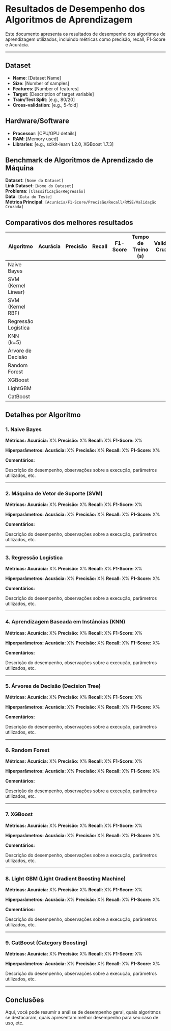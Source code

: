 
# Resultados de Desempenho dos Algoritmos de Aprendizagem

Este documento apresenta os resultados de desempenho dos algoritmos de aprendizagem utilizados, incluindo métricas como precisão, recall, F1-Score e Acurácia.

---

## Dataset
- **Name**: [Dataset Name]
- **Size**: [Number of samples]
- **Features**: [Number of features]
- **Target**: [Description of target variable]
- **Train/Test Split**: [e.g., 80/20]
- **Cross-validation**: [e.g., 5-fold]

## Hardware/Software
- **Processor**: [CPU/GPU details]
- **RAM**: [Memory used]
- **Libraries**: [e.g., scikit-learn 1.2.0, XGBoost 1.7.3]

## Benchmark de Algoritmos de Aprendizado de Máquina

**Dataset**: `[Nome do Dataset]`  
**Link Dataset**: `[Nome do Dataset]`  
**Problema**: `[Classificação/Regressão]`  
**Data**: `[Data do Teste]`  
**Métrica Principal**: `[Acurácia/F1-Score/Precisão/Recall/RMSE/Validação Cruzada]`  

## Comparativos dos melhores resultados

| Algoritmo               | Acurácia | Precisão | Recall  | F1-Score | Tempo de Treino (s) | Validação Cruzada |
|-------------------------|----------|----------|---------|----------|---------------------|-------------|
| Naive Bayes             |          |          |         |          |                     |             |
| SVM (Kernel Linear)     |          |          |         |          |                     |             |
| SVM (Kernel RBF)        |          |          |         |          |                     |             |
| Regressão Logística     |          |          |         |          |                     |             |
| KNN (k=5)               |          |          |         |          |                     |             |
| Árvore de Decisão       |          |          |         |          |                     |             |
| Random Forest           |          |          |         |          |                     |             |
| XGBoost                 |          |          |         |          |                     |             |
| LightGBM                |          |          |         |          |                     |             |
| CatBoost                |          |          |         |          |                     |             |


## Detalhes por Algoritmo

### 1. Naive Bayes
**Métricas:** **Acurácia:** X% **Precisão:** X%  **Recall:** X% **F1-Score:** X%

**Hiperparâmetros:** **Acurácia:** X% **Precisão:** X%  **Recall:** X% **F1-Score:** X%

**Comentários:**

Descrição do desempenho, observações sobre a execução, parâmetros utilizados, etc.

---

### 2. Máquina de Vetor de Suporte (SVM)
**Métricas:** **Acurácia:** X% **Precisão:** X%  **Recall:** X% **F1-Score:** X%

**Hiperparâmetros:** **Acurácia:** X% **Precisão:** X%  **Recall:** X% **F1-Score:** X%

**Comentários:**

Descrição do desempenho, observações sobre a execução, parâmetros utilizados, etc.

---

### 3. Regressão Logística
**Métricas:** **Acurácia:** X% **Precisão:** X%  **Recall:** X% **F1-Score:** X%

**Hiperparâmetros:** **Acurácia:** X% **Precisão:** X%  **Recall:** X% **F1-Score:** X%

**Comentários:**

Descrição do desempenho, observações sobre a execução, parâmetros utilizados, etc.

---

### 4. Aprendizagem Baseada em Instâncias (KNN)
**Métricas:** **Acurácia:** X% **Precisão:** X%  **Recall:** X% **F1-Score:** X%

**Hiperparâmetros:** **Acurácia:** X% **Precisão:** X%  **Recall:** X% **F1-Score:** X%

**Comentários:**

Descrição do desempenho, observações sobre a execução, parâmetros utilizados, etc.

---

### 5. Árvores de Decisão (Decision Tree)
**Métricas:** **Acurácia:** X% **Precisão:** X%  **Recall:** X% **F1-Score:** X%

**Hiperparâmetros:** **Acurácia:** X% **Precisão:** X%  **Recall:** X% **F1-Score:** X%

**Comentários:**

Descrição do desempenho, observações sobre a execução, parâmetros utilizados, etc.

---

### 6. Random Forest
**Métricas:** **Acurácia:** X% **Precisão:** X%  **Recall:** X% **F1-Score:** X%

**Hiperparâmetros:** **Acurácia:** X% **Precisão:** X%  **Recall:** X% **F1-Score:** X%

**Comentários:**

Descrição do desempenho, observações sobre a execução, parâmetros utilizados, etc.

---

### 7. XGBoost
**Métricas:** **Acurácia:** X% **Precisão:** X%  **Recall:** X% **F1-Score:** X%

**Hiperparâmetros:** **Acurácia:** X% **Precisão:** X%  **Recall:** X% **F1-Score:** X%

**Comentários:**

Descrição do desempenho, observações sobre a execução, parâmetros utilizados, etc.

---

### 8. Light GBM (Light Gradient Boosting Machine)
**Métricas:** **Acurácia:** X% **Precisão:** X%  **Recall:** X% **F1-Score:** X%

**Hiperparâmetros:** **Acurácia:** X% **Precisão:** X%  **Recall:** X% **F1-Score:** X%

**Comentários:**

Descrição do desempenho, observações sobre a execução, parâmetros utilizados, etc.

---

### 9. CatBoost (Category Boosting)

**Métricas:** **Acurácia:** X% **Precisão:** X%  **Recall:** X% **F1-Score:** X%

**Hiperparâmetros:** **Acurácia:** X% **Precisão:** X%  **Recall:** X% **F1-Score:** X%

Descrição do desempenho, observações sobre a execução, parâmetros utilizados, etc.

---

## Conclusões

Aqui, você pode resumir a análise de desempenho geral, quais algoritmos se destacaram, quais apresentam melhor desempenho para seu caso de uso, etc.
